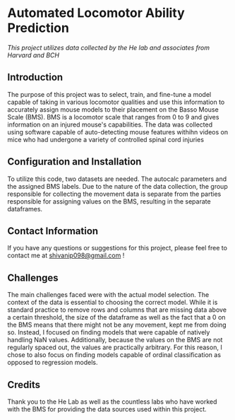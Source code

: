 # Automated Locomotor Ability Prediction
*This project utilizes data collected by the He lab and associates from Harvard and BCH*  

## Introduction
The purpose of this project was to select, train, and fine-tune a model capable of taking in various locomotor qualities and use this information to accurately assign mouse models to their placement on the Basso Mouse Scale (BMS). BMS is a locomotor scale that ranges from 0 to 9 and gives information on an injured mouse's capabilities. The data was collected using software capable of auto-detecting mouse features withihn videos on mice who had undergone a variety of controlled spinal cord injuries

## Configuration and Installation
To utilize this code, two datasets are needed. The autocalc parameters and the assigned BMS labels. Due to the nature of the data collection, the group responsible for collecting the movement data is separate from the parties responsible for assigning values on the BMS, resulting in the separate dataframes.

## Contact Information
If you have any questions or suggestions for this project, please feel free to contact me at shivanip098@gmail.com !

## Challenges
The main challenges faced were with the actual model selection. The context of the data is essential to choosing the correct model. While it is standard practice to remove rows and columns that are missing data above a certain threshold, the size of the dataframe as well as the fact that a 0 on the BMS means that there might not be any movement, kept me from doing so. Instead, I focused on finding models that were capable of natively handling NaN values. Additionally, because the values on the BMS are not regularly spaced out, the values are practically arbitrary. For this reason, I chose to also focus on finding models capable of ordinal classification as opposed to regression models.

## Credits
Thank you to the He Lab as well as the countless labs who have worked with the BMS for providing the data sources used within this project.
